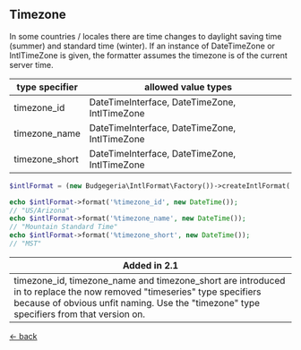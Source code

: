 ## Timezone

In some countries / locales there are time changes to daylight saving time (summer) and standard time (winter).
If an instance of DateTimeZone or IntlTimeZone is given, the formatter assumes the timezone is of the current server time.

| type specifier   | allowed value types                           |
|------------------|-----------------------------------------------|
| timezone_id      | DateTimeInterface, DateTimeZone, IntlTimeZone |
| timezone_name    | DateTimeInterface, DateTimeZone, IntlTimeZone |
| timezone_short   | DateTimeInterface, DateTimeZone, IntlTimeZone |

```php
$intlFormat = (new Budgegeria\IntlFormat\Factory())->createIntlFormat('en_US');

echo $intlFormat->format('%timezone_id', new DateTime());
// "US/Arizona"
echo $intlFormat->format('%timezone_name', new DateTime());
// "Mountain Standard Time"
echo $intlFormat->format('%timezone_short', new DateTime());
// "MST"
```

| Added in 2.1 |
|--------------|
| timezone_id, timezone_name and timezone_short are introduced in to replace the now removed "timeseries" type specifiers because of obvious unfit naming. Use the "timezone" type specifiers from that version on. |

[<- back](index.md)
